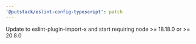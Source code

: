 ```yaml
---
'@putstack/eslint-config-typescript': patch
---
```


Update to eslint-plugin-import-x and start requiring node >= 18.18.0 or >= 20.8.0
